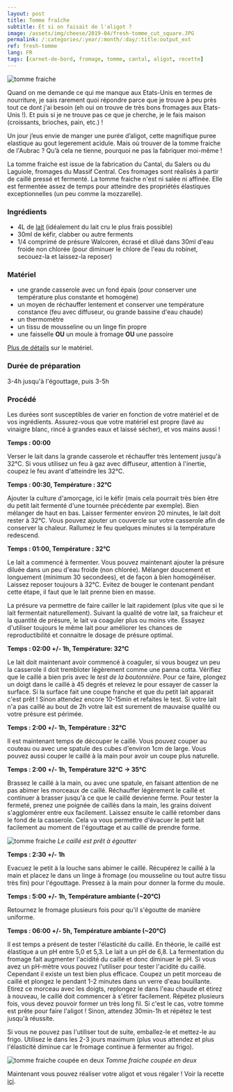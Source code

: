 ```yaml
---
layout: post
title: Tomme fraîche
subtitle: Et si on faisait de l'aligot ?
image: /assets/img/cheese/2019-04/fresh-tomme_cut_square.JPG
permalink: /:categories/:year/:month/:day/:title:output_ext
ref: fresh-tomme
lang: FR
tags: [carnet-de-bord, fromage, tomme, cantal, aligot, recette]
---
```


![tomme fraiche]({{site.baseurl}}/assets/img/cheese/2019-04/fresh-tomme.JPG)

<!--excerpt.start-->
Quand on me demande ce qui me manque aux Etats-Unis en termes de nourriture, je sais rarement quoi répondre parce que je trouve à peu près tout ce dont j'ai besoin (eh oui on trouve de très bons fromages aux Etats-Unis !). 
Et puis si je ne trouve pas ce que je cherche, je le fais maison (croissants, brioches, pain, etc.) !

Un jour j’eus envie de manger une purée d’aligot, cette magnifique puree elastique au gout legerement acidule.
Mais où trouver de la tomme fraiche de l'Aubrac ? 
Qu’à cela ne tienne, pourquoi ne pas la fabriquer moi-même ! 
<!--excerpt.end-->

La tomme fraiche est issue de la fabrication du Cantal, du Salers ou du Laguiole, fromages du Massif Central.
Ces fromages sont réalisés à partir de caillé pressé et fermenté. La tomme fraiche n'est ni salée ni affinée. 
Elle est fermentée assez de temps pour atteindre des propriétés élastiques exceptionnelles (un peu comme la mozzarelle).


### Ingrédients

- 4L de [lait]({{site.baseurl}}/2019/03/02/raw-milk.html) (idéalement du lait cru le plus frais possible)
- 30ml de kéfir, clabber ou autre ferments
- 1/4 comprimé de présure Walcoren, écrasé et dilué dans 30ml d'eau froide non chlorée (pour diminuer le chlore de l'eau du robinet, secouez-la et laissez-la reposer)

### Matériel

- une grande casserole avec un fond épais (pour conserver une température plus constante et homogène)
- un moyen de réchauffer lentement et conserver une température constance (feu avec diffuseur, ou grande bassine d'eau chaude)
- un thermomètre
- un tissu de mousseline ou un linge fin propre
- une faisselle **OU** un moule à fromage **OU** une passoire

[Plus de détails]({{site.baseurl}}/2019/03/04/kit-minimal.html) sur le matériel.

### Durée de préparation

3-4h jusqu'à l'égouttage, puis 3-5h

### Procédé

Les durées sont susceptibles de varier en fonction de votre matériel et de vos ingrédients.
Assurez-vous que votre matériel est propre (lavé au vinaigre blanc, rincé à grandes eaux et laissé sécher), et vos mains aussi !

**Temps : 00:00**

Verser le lait dans la grande casserole et réchauffer très lentement jusqu'à 32°C. Si vous utilisez un feu à gaz avec diffuseur, attention à l'inertie, coupez le feu avant d'atteindre les 32°C.

**Temps : 00:30, Température : 32°C**

Ajouter la culture d'amorçage, ici le kéfir (mais cela pourrait très bien être du petit lait fermenté d'une tournée précédente par exemple). 
Bien mélanger de haut en bas. 
Laisser fermenter environ 20 minutes, le lait doit rester à 32°C. 
Vous pouvez ajouter un couvercle sur votre casserole afin de conserver la chaleur. 
Rallumez le feu quelques minutes si la température redescend.

**Temps : 01:00, Température : 32°C** 

Le lait a commencé à fermenter. Vous pouvez maintenant ajouter la présure diluée dans un peu d'eau froide (non chlorée). 
Mélanger doucement et longuement (minimum 30 secondees), et de façon à bien homogénéiser. 
Laissez reposer toujours à 32°C. 
Evitez de bouger le contenant pendant cette étape, il faut que le lait prenne bien en masse.

La présure va permettre de faire cailler le lait rapidement (plus vite que si le lait fermentait naturellement). 
Suivant la qualité de votre lait, sa fraicheur et la quantité de présure, le lait va coaguler plus ou moins vite. 
Essayez d'utiliser toujours le même lait pour améliorer les chances de reproductibilité et connaitre le dosage de présure optimal. 

**Temps : 02:00 +/- 1h, Température: 32°C**

Le lait doit maintenant avoir commencé à coaguler, si vous bougez un peu la casserole il doit trembloter légèrement comme une panna cotta. 
Vérifiez que le caillé a bien pris avec le *test de la boutonnière*. 
Pour ce faire, plongez un doigt dans le caillé à 45 degrés et relevez le pour essayer de casser la surface. 
Si la surface fait une coupe franche et que du petit lait apparait c'est prêt ! 
Sinon attendez encore 10-15min et refaites le test. 
Si votre lait n'a pas caillé au bout de 2h votre lait est surement de mauvaise qualité ou votre présure est périmée.

**Temps : 2:00 +/- 1h, Température : 32°C**

Il est maintenant temps de découper le caillé. 
Vous pouvez couper au couteau ou avec une spatule des cubes d'environ 1cm de large.
Vous pouvez aussi couper le caillé à la main pour avoir un coupe plus naturelle.

**Temps : 2:00 +/- 1h, Température 32°C -> 35°C**

Brassez le caillé à la main, ou avec une spatule, en faisant attention de ne pas abimer les morceaux de caillé.
Réchauffer légèrement le caillé et continuer à brasser jusqu'à ce que le caillé devienne ferme.
Pour tester la fermeté, prenez une poignée de caillés dans la main, les grains doivent s'agglomérer entre eux facilement.
Laissez ensuite le caillé retomber dans le fond de la casserole.
Cela va vous permettre d'évacuer le petit lait facilement au moment de l'égouttage et au caillé de prendre forme.

![tomme fraiche]({{site.baseurl}}/assets/img/cheese/2019-04/fresh-tomme_curd.JPG)
*Le caillé est prêt à égoutter*

**Temps : 2:30 +/- 1h**

Evacuez le petit  à la louche sans abimer le caillé.
Récupérez le caillé à la main et placez le dans un linge à fromage (ou mousseline ou tout autre tissu très fin) pour l'égouttage. 
Pressez à la main pour donner la forme du moule.

**Temps : 5:00 +/- 1h, Température ambiante (~20°C)**

Retournez le fromage plusieurs fois pour qu'il s'égoutte de manière uniforme.

**Temps : 06:00 +/- 5h, Température ambiante (~20°C)**

Il est temps a présent de tester l'élasticité du caillé.
En théorie, le caillé est élastique a un pH entre 5,0 et 5,3. Le lait a un pH de 6,8. 
La fermentation du fromage fait augmenter l'acidité du caillé et donc diminuer le pH.
Si vous avez un pH-mètre vous pouvez l'utiliser pour tester l'acidité du caillé. 
Cependant il existe un test bien plus efficace.
Coupez un petit morceau de caillé et plongez le pendant 1-2 minutes dans un verre d'eau bouillante.
Etirez ce morceau avec les doigts, replongez le dans l'eau chaude et étirez à nouveau, le caillé doit commencer à s'étirer facilement.
Répétez plusieurs fois, vous devez pouvoir former un très long fil.
Si c'est le cas, votre tomme est prête pour faire l'aligot !
Sinon, attendez 30min-1h et répétez le test jusqu'à réussite.

Si vous ne pouvez pas l'utiliser tout de suite, emballez-le et mettez-le au frigo.
Utilisez le dans les 2-3 jours maximum (plus vous attendez et plus l'élasticité diminue car le fromage continue à fermenter au frigo).


![tomme fraiche coupée en deux]({{site.baseurl}}/assets/img/cheese/2019-04/fresh-tomme_cut.JPG)
*Tomme fraiche coupée en deux*

Maintenant vous pouvez réaliser votre aligot et vous régaler ! 
Voir la recette [ici]({{site.baseurl}}/2019/05/14/aligot.html).